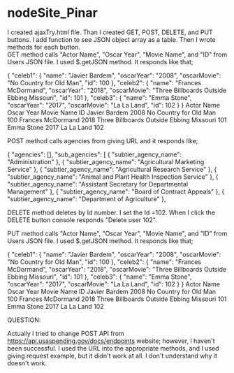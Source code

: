 # nodeSite_Pinar
I created ajaxTry.html file. Than I created GET, POST, DELETE, and PUT buttons. 
I add function to see JSON object array as a table.
Then I wrote methods for each button.  
GET method calls "Actor Name", "Oscar Year", "Movie Name", and "ID" from Users JSON file.
I used $.getJSON method. 
It responds like that;

   {
    "celeb1": {
    "name": "Javier Bardem",
    "oscarYear": "2008",
    "oscarMovie": "No Country for Old Man",
    "id": 100
  },
  "celeb2": {
    "name": "Frances McDormand",
    "oscarYear": "2018",
    "oscarMovie": "Three Billboards Outside Ebbing Missouri",
    "id": 101
  },
  "celeb3": {
    "name": "Emma Stone",
    "oscarYear": "2017",
    "oscarMovie": "La La Land",
    "id": 102
  }
}
Actor Name	Oscar Year	Movie Name	ID
Javier Bardem	2008	No Country for Old Man	100
Frances McDormand	2018	Three Billboards Outside Ebbing Missouri	101
Emma Stone	2017	La La Land	102

POST method calls agencies from giving URL and it responds like;

{
  "agencies": [],
  "sub_agencies": [
    {
      "subtier_agency_name": "Administration"
    },
    {
      "subtier_agency_name": "Agricultural Marketing Service"
    },
    {
      "subtier_agency_name": "Agricultural Research Service"
    },
    {
      "subtier_agency_name": "Animal and Plant Health Inspection Service"
    },
    {
      "subtier_agency_name": "Assistant Secretary for Departmental Management"
    },
    {
      "subtier_agency_name": "Board of Contract Appeals"
    },
    {
      "subtier_agency_name": "Department of Agriculture"
    },
    
   DELETE method deletes by Id number. I set the Id =102.
   When I click the DELETE button console responds "Delete user 102".
   
   PUT method calls "Actor Name", "Oscar Year", "Movie Name", and "ID" from Users JSON file.
I used $.getJSON method. 
It responds like that;

{
  "celeb1": {
    "name": "Javier Bardem",
    "oscarYear": "2008",
    "oscarMovie": "No Country for Old Man",
    "id": 100
  },
  "celeb2": {
    "name": "Frances McDormand",
    "oscarYear": "2018",
    "oscarMovie": "Three Billboards Outside Ebbing Missouri",
    "id": 101
  },
  "celeb3": {
    "name": "Emma Stone",
    "oscarYear": "2017",
    "oscarMovie": "La La Land",
    "id": 102
  }
}
Actor Name	Oscar Year	Movie Name	ID
Javier Bardem	2008	No Country for Old Man	100
Frances McDormand	2018	Three Billboards Outside Ebbing Missouri	101
Emma Stone	2017	La La Land	102

QUESTION:

Actually I tried to change POST API from https://api.usaspending.gov/docs/endpoints website; however, I haven't been successful.
I used the URL into the appropriate methods, and I used giving request example, but it didn't work at all.
I don't understand why it doesn't work.
